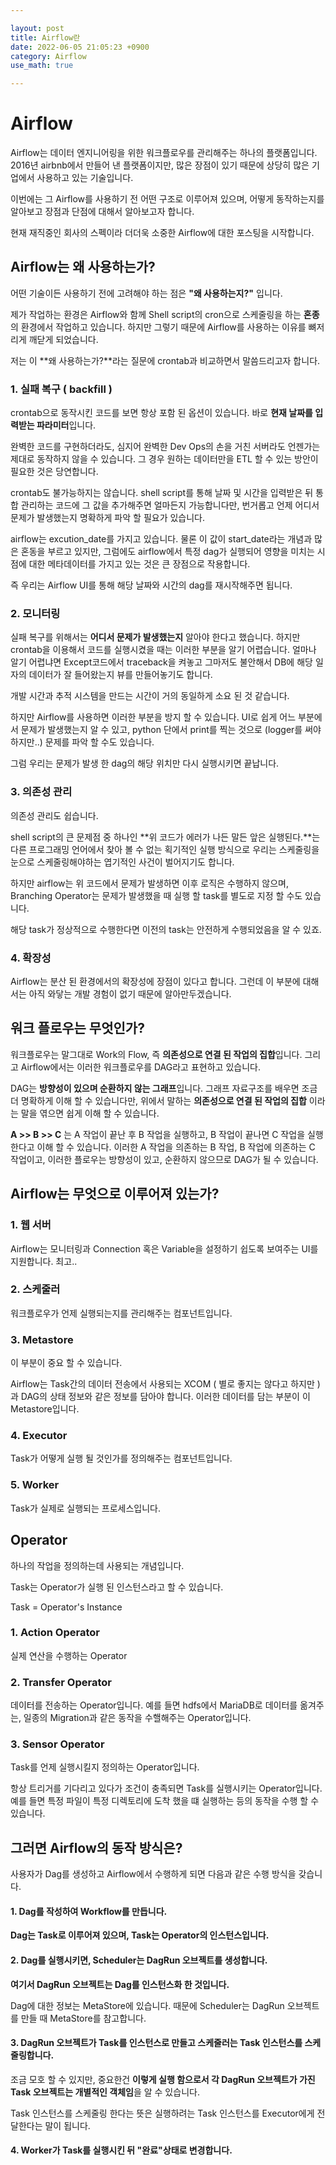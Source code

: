 ```yaml
---

layout: post
title: Airflow란
date: 2022-06-05 21:05:23 +0900
category: Airflow
use_math: true

---
```


# Airflow

Airflow는 데이터 엔지니어링을 위한 워크플로우를 관리해주는 하나의 플랫폼입니다. 2016년 airbnb에서 만들어 낸 플랫폼이지만, 많은 장점이 있기 때문에 상당히 많은 기업에서 사용하고 있는 기술입니다.

이번에는 그 Airflow를 사용하기 전 어떤 구조로 이루어져 있으며, 어떻게 동작하는지를 알아보고 장점과 단점에 대해서 알아보고자 합니다.

현재 재직중인 회사의 스펙이라 더더욱 소중한 Airflow에 대한 포스팅을 시작합니다.

## Airflow는 왜 사용하는가?

어떤 기술이든 사용하기 전에 고려해야 하는 점은 **"왜 사용하는지?"** 입니다.

제가 작업하는 환경은 Airflow와 함께 Shell script의 cron으로 스케줄링을 하는 **혼종**의 환경에서 작업하고 있습니다. 하지만 그렇기 때문에 Airflow를 사용하는 이유를 뼈저리게 깨닫게 되었습니다.

저는 이 **왜 사용하는가?**라는 질문에 crontab과 비교하면서 말씀드리고자 합니다.

### 1. 실패 복구 ( backfill )

crontab으로 동작시킨 코드를 보면 항상 포함 된 옵션이 있습니다. 바로 **현재 날짜를 입력받는 파라미터**입니다.

완벽한 코드를 구현하더라도, 심지어 완벽한 Dev Ops의 손을 거친 서버라도 언젠가는 제대로 동작하지 않을 수 있습니다. 그 경우 원하는 데이터만을 ETL 할 수 있는 방안이 필요한 것은 당연합니다.

crontab도 불가능하지는 않습니다. shell script를 통해 날짜 및 시간을 입력받은 뒤 통합 관리하는 코드에 그 값을 추가해주면 얼마든지 가능합니다만, 번거롭고 언제 어디서 문제가 발생했는지 명확하게 파악 할 필요가 있습니다.

airflow는 excution\_date를 가지고 있습니다. 물론 이 값이 start\_date라는 개념과 많은 혼동을 부르고 있지만, 그럼에도 airflow에서 특정 dag가 실행되어 영향을 미치는 시점에 대한 메타데이터를 가지고 있는 것은 큰 장점으로 작용합니다.

즉 우리는 Airflow UI를 통해 해당 날짜와 시간의 dag를 재시작해주면 됩니다.

### 2. 모니터링

실패 복구를 위해서는 **어디서 문제가 발생했는지** 알아야 한다고 했습니다. 하지만 crontab을 이용해서 코드를 실행시켰을 때는 이러한 부분을 알기 어렵습니다. 얼마나 알기 어렵냐면 Except코드에서 traceback을 켜놓고 그마저도 불안해서 DB에 해당 일자의 데이터가 잘 들어왔는지 뷰를 만들어놓기도 합니다.

개발 시간과 추적 시스템을 만드는 시간이 거의 동일하게 소요 된 것 같습니다.

하지만 Airflow를 사용하면 이러한 부분을 방지 할 수 있습니다. UI로 쉽게 어느 부분에서 문제가 발생했는지 알 수 있고, python 단에서 print를 찍는 것으로 (logger를 써야 하지만..) 문제를 파악 할 수도 있습니다.

그럼 우리는 문제가 발생 한 dag의 해당 위치만 다시 실행시키면 끝납니다.

### 3. 의존성 관리

의존성 관리도 쉽습니다.

shell script의 큰 문제점 중 하나인 **위 코드가 에러가 나든 말든 앞은 실행된다.**는 다른 프로그래밍 언어에서 찾아 볼 수 없는 획기적인 실행 방식으로 우리는 스케줄링을 눈으로 스케줄링해야하는 엽기적인 사건이 벌어지기도 합니다.

하지만 airflow는 위 코드에서 문제가 발생하면 이후 로직은 수행하지 않으며, Branching Operator는 문제가 발생했을 때 실행 할 task를 별도로 지정 할 수도 있습니다.

해당 task가 정상적으로 수행한다면 이전의 task는 안전하게 수행되었음을 알 수 있죠.

### 4. 확장성

Airflow는 분산 된 환경에서의 확장성에 장점이 있다고 합니다. 그런데 이 부분에 대해서는 아직 와닿는 개발 경험이 없기 때문에 알아만두겠습니다.

## 워크 플로우는 무엇인가?

워크플로우는 말그대로 Work의 Flow, 즉 **의존성으로 연결 된 작업의 집합**입니다. 그리고 Airflow에서는 이러한 워크플로우를 DAG라고 표현하고 있습니다.

DAG는 **방향성이 있으며 순환하지 않는 그래프**입니다. 그래프 자료구조를 배우면 조금 더 명확하게 이해 할 수 있습니다만, 위에서 말하는 **의존성으로 연결 된 작업의 집합** 이라는 말을 엮으면 쉽게 이해 할 수 있습니다.

**A >> B >> C** 는 A 작업이 끝난 후 B 작업을 실행하고, B 작업이 끝나면 C 작업을 실행한다고 이해 할 수 있습니다. 이러한 A 작업을 의존하는 B 작업, B 작업에 의존하는 C 작업이고, 이러한 플로우는 방향성이 있고, 순환하지 않으므로 DAG가 될 수 있습니다.

## Airflow는 무엇으로 이루어져 있는가?

### 1. 웹 서버

Airflow는 모니터링과 Connection 혹은 Variable을 설정하기 쉽도록 보여주는 UI를 지원합니다. 최고..

### 2. 스케줄러

워크플로우가 언제 실행되는지를 관리해주는 컴포넌트입니다.

### 3. Metastore

이 부분이 중요 할 수 있습니다.

Airflow는 Task간의 데이터 전송에서 사용되는 XCOM ( 별로 좋지는 않다고 하지만 )과 DAG의 상태 정보와 같은 정보를 담아야 합니다. 이러한 데이터를 담는 부분이 이 Metastore입니다.

### 4. Executor

Task가 어떻게 실행 될 것인가를 정의해주는 컴포넌트입니다.

### 5. Worker

Task가 실제로 실행되는 프로세스입니다.

## Operator

하나의 작업을 정의하는데 사용되는 개념입니다.

Task는 Operator가 실행 된 인스턴스라고 할 수 있습니다.

Task = Operator's Instance

### 1. Action Operator

실제 연산을 수행하는 Operator

### 2. Transfer Operator

데이터를 전송하는 Operator입니다. 예를 들면 hdfs에서 MariaDB로 데이터를 옮겨주는, 일종의 Migration과 같은 동작을 수핼해주는 Operator입니다.

### 3. Sensor Operator

Task를 언제 실행시킬지 정의하는 Operator입니다.

항상 트리거를 기다리고 있다가 조건이 충족되면 Task를 실행시키는 Operator입니다. 예를 들면 특정 파일이 특정 디렉토리에 도착 했을 떄 실행하는 등의 동작을 수행 할 수 있습니다.

## 그러면 Airflow의 동작 방식은?

사용자가 Dag를 생성하고 Airflow에서 수행하게 되면 다음과 같은 수행 방식을 갖습니다.

#### 1. Dag를 작성하여 Workflow를 만듭니다.

**Dag는 Task로 이루어져 있으며, Task는 Operator의 인스턴스입니다.**

#### 2. Dag를 실행시키면, Scheduler는 DagRun 오브젝트를 생성합니다.

**여기서 DagRun 오브젝트는 Dag를 인스턴스화 한 것입니다.**

Dag에 대한 정보는 MetaStore에 있습니다. 때문에 Scheduler는 DagRun 오브젝트를 만들 때 MetaStore를 참고합니다.

#### 3. DagRun 오브젝트가 Task를 인스턴스로 만들고 스케줄러는 Task 인스턴스를 스케줄링합니다.

조금 모호 할 수 있지만, 중요한건 **이렇게 실행 함으로서 각 DagRun 오브젝트가 가진 Task 오브젝트는 개별적인 객체임**을 알 수 있습니다.

Task 인스턴스를 스케줄링 한다는 뜻은 실행하려는 Task 인스턴스를 Executor에게 전달한다는 말이 됩니다.

#### 4. Worker가 Task를 실행시킨 뒤 "완료"상태로 변경합니다.